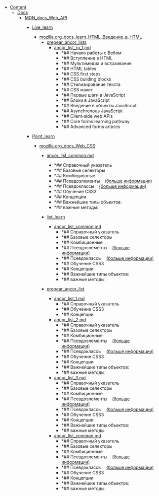 - <a href = "E:\Node_projects\Node_Way\NBase\_Md\_Index\_WebJS\Content\cat.Content\dir.Content.md">Content</a>
    - <a href = "E:\Node_projects\Node_Way\NBase\_Md\_Index\_WebJS\Content\Docs\cat.Docs\dir.Docs.md">Docs</a>
        - <a href = "E:\Node_projects\Node_Way\NBase\_Md\_Index\_WebJS\Content\Docs\MDN_docs_Web_API\cat.MDN_docs_Web_API\dir.MDN_docs_Web_API.md">MDN_docs_Web_API</a>
            - <a href = "E:\Node_projects\Node_Way\NBase\_Md\_Index\_WebJS\Content\Docs\MDN_docs_Web_API\Live_learn\cat.Live_learn\dir.Live_learn.md">Live_learn</a>
                - <a href = "E:\Node_projects\Node_Way\NBase\_Md\_Index\_WebJS\Content\Docs\MDN_docs_Web_API\Live_learn\mozilla.org_docs_learn_HTML_Введение_в_HTML\cat.mozilla.org_docs_learn_HTML_Введение_в_HTML\dir.mozilla.org_docs_learn_HTML_Введение_в_HTML.md">mozilla.org_docs_learn_HTML_Введение_в_HTML</a>
                    - <a href = "E:\Node_projects\Node_Way\NBase\_Md\_Index\_WebJS\Content\Docs\MDN_docs_Web_API\Live_learn\mozilla.org_docs_learn_HTML_Введение_в_HTML\prepear_ancor_lists\cat.prepear_ancor_lists\dir.prepear_ancor_lists.md">prepear_ancor_lists</a>
                        - <a href = "E:\Node_projects\Node_Way\NBase\_Md\_Index\_WebJS\Content\Docs\MDN_docs_Web_API\Live_learn\mozilla.org_docs_learn_HTML_Введение_в_HTML\prepear_ancor_lists\ancor_list_ru_1.md">ancor_list_ru_1.md</a>
                            - *## Начало работы с Вебом
                            - *## Вступление в HTML
                            - *## Мультимедиа и встраивание
                            - *## HTML tables
                            - *## CSS first steps
                            - *## CSS building blocks
                            - *## Стилизирование текста
                            - *## CSS макет
                            - *## Первые шаги в JavaScript
                            - *## Блоки в JavaScript
                            - *## Введение в объекты JavaScript
                            - *## Asynchronous JavaScript
                            - *## Client-side web APIs
                            - *## Core forms learning pathway
                            - *## Advanced forms articles
                    
                
            
            - <a href = "E:\Node_projects\Node_Way\NBase\_Md\_Index\_WebJS\Content\Docs\MDN_docs_Web_API\Point_learn\cat.Point_learn\dir.Point_learn.md">Point_learn</a>
                - <a href = "E:\Node_projects\Node_Way\NBase\_Md\_Index\_WebJS\Content\Docs\MDN_docs_Web_API\Point_learn\mozilla.org_docs_Web_CSS\cat.mozilla.org_docs_Web_CSS\dir.mozilla.org_docs_Web_CSS.md">mozilla.org_docs_Web_CSS</a>
                    - <a href = "E:\Node_projects\Node_Way\NBase\_Md\_Index\_WebJS\Content\Docs\MDN_docs_Web_API\Point_learn\mozilla.org_docs_Web_CSS\ancor_list_common.md">ancor_list_common.md</a>
                        - *## Справочный указатель
                        - *##  Базовые селекторы
                        - *##  Комбиционные
                        - *##  Псевдоэлементы    [(больше информации)](https://developer.mozilla.org/ru/docs/Web/CSS/Pseudo-elements)
                        - *##  Псевдоклассы    [(больше информации)](https://developer.mozilla.org/ru/docs/Web/CSS/%D0%9F%D1%81%D0%B5%D0%B2%D0%B4%D0%BE-%D0%BA%D0%BB%D0%B0%D1%81%D1%81%D1%8B)
                        - *## Обучение CSS3
                        - *## Концепции
                        - *## Важнейшие типы объектов:
                        - *## важные методы:
                    - <a href = "E:\Node_projects\Node_Way\NBase\_Md\_Index\_WebJS\Content\Docs\MDN_docs_Web_API\Point_learn\mozilla.org_docs_Web_CSS\list_learn\cat.list_learn\dir.list_learn.md">list_learn</a>
                        - <a href = "E:\Node_projects\Node_Way\NBase\_Md\_Index\_WebJS\Content\Docs\MDN_docs_Web_API\Point_learn\mozilla.org_docs_Web_CSS\list_learn\ancor_list_common.md">ancor_list_common.md</a>
                            - *## Справочный указатель
                            - *##  Базовые селекторы
                            - *##  Комбиционные
                            - *##  Псевдоэлементы    [(больше информации)](https://developer.mozilla.org/ru/docs/Web/CSS/Pseudo-elements)
                            - *##  Псевдоклассы    [(больше информации)](https://developer.mozilla.org/ru/docs/Web/CSS/%D0%9F%D1%81%D0%B5%D0%B2%D0%B4%D0%BE-%D0%BA%D0%BB%D0%B0%D1%81%D1%81%D1%8B)
                            - *## Обучение CSS3
                            - *## Концепции
                            - *## Важнейшие типы объектов:
                            - *## важные методы:
                    
                    - <a href = "E:\Node_projects\Node_Way\NBase\_Md\_Index\_WebJS\Content\Docs\MDN_docs_Web_API\Point_learn\mozilla.org_docs_Web_CSS\prepear_ancor_list\cat.prepear_ancor_list\dir.prepear_ancor_list.md">prepear_ancor_list</a>
                        - <a href = "E:\Node_projects\Node_Way\NBase\_Md\_Index\_WebJS\Content\Docs\MDN_docs_Web_API\Point_learn\mozilla.org_docs_Web_CSS\prepear_ancor_list\ancor_list_1.md">ancor_list_1.md</a>
                            - *## Справочный указатель
                            - *## Обучение CSS3
                            - *## Концепции
                        - <a href = "E:\Node_projects\Node_Way\NBase\_Md\_Index\_WebJS\Content\Docs\MDN_docs_Web_API\Point_learn\mozilla.org_docs_Web_CSS\prepear_ancor_list\ancor_list_2.md">ancor_list_2.md</a>
                            - *## Справочный указатель
                            - *##  Базовые селекторы
                            - *##  Комбиционные
                            - *##  Псевдоэлементы    [(больше информации)](https://developer.mozilla.org/ru/docs/Web/CSS/Pseudo-elements)
                            - *##  Псевдоклассы    [(больше информации)](https://developer.mozilla.org/ru/docs/Web/CSS/%D0%9F%D1%81%D0%B5%D0%B2%D0%B4%D0%BE-%D0%BA%D0%BB%D0%B0%D1%81%D1%81%D1%8B)
                            - *## Обучение CSS3
                            - *## Концепции
                            - *## Важнейшие типы объектов:
                            - *## важные методы:
                        - <a href = "E:\Node_projects\Node_Way\NBase\_Md\_Index\_WebJS\Content\Docs\MDN_docs_Web_API\Point_learn\mozilla.org_docs_Web_CSS\prepear_ancor_list\ancor_list_3.md">ancor_list_3.md</a>
                            - *## Справочный указатель
                            - *##  Базовые селекторы
                            - *##  Комбиционные
                            - *##  Псевдоэлементы    [(больше информации)](https://developer.mozilla.org/ru/docs/Web/CSS/Pseudo-elements)
                            - *##  Псевдоклассы    [(больше информации)](https://developer.mozilla.org/ru/docs/Web/CSS/%D0%9F%D1%81%D0%B5%D0%B2%D0%B4%D0%BE-%D0%BA%D0%BB%D0%B0%D1%81%D1%81%D1%8B)
                            - *## Обучение CSS3
                            - *## Концепции
                            - *## Важнейшие типы объектов:
                            - *## важные методы:
                        - <a href = "E:\Node_projects\Node_Way\NBase\_Md\_Index\_WebJS\Content\Docs\MDN_docs_Web_API\Point_learn\mozilla.org_docs_Web_CSS\prepear_ancor_list\ancor_list_common.md">ancor_list_common.md</a>
                            - *## Справочный указатель
                            - *##  Базовые селекторы
                            - *##  Комбиционные
                            - *##  Псевдоэлементы    [(больше информации)](https://developer.mozilla.org/ru/docs/Web/CSS/Pseudo-elements)
                            - *##  Псевдоклассы    [(больше информации)](https://developer.mozilla.org/ru/docs/Web/CSS/%D0%9F%D1%81%D0%B5%D0%B2%D0%B4%D0%BE-%D0%BA%D0%BB%D0%B0%D1%81%D1%81%D1%8B)
                            - *## Обучение CSS3
                            - *## Концепции
                            - *## Важнейшие типы объектов:
                            - *## важные методы:
                    
                
            
        
    
